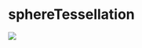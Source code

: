 # sphereTessellation

![](https://raw.githubusercontent.com/stla/sphereTessellation/main/inst/gifs/voronoi_spherical-gray01.gif)
